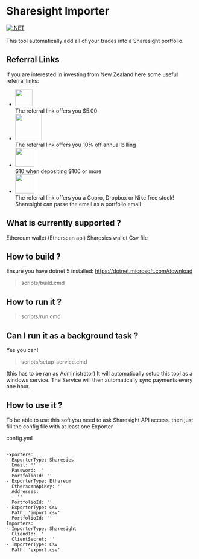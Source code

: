 # Sharesight Importer #
[![.NET](https://github.com/0Lucifer0/SharesightImporter/actions/workflows/dotnet.yml/badge.svg?branch=master)](https://github.com/0Lucifer0/SharesightImporter/actions/workflows/dotnet.yml)<br/><br/>
This tool automatically add all of your trades into a Sharesight portfolio.

## Referral Links ##
If you are interested in investing from New Zealand here some useful referral links:
- <a href="https://sharesies.nz/r/X99G4R"/><img src="https://static1.squarespace.com/static/58bc788c59cc68b9696b9ee0/t/5bfe00514ae23736655bacca/1591327857356/" height="45"/></a><br/>
The referral link offers you $5.00
- <a href="https://portfolio.sharesight.com/refer/CEM81"/><img src="https://www.sharesight.com/img/logos/logo-11a4fd04.svg" height="70"/></a><br/>
The referral link offers you 10% off annual billing
- <a href="https://app.hatchinvest.nz/share/rbfyt2dm"/><img src="https://pbs.twimg.com/media/D_jLsLLWkAwhg0p.png" height="50"/></a><br/>
$10 when depositing $100 or more
- <a href="https://hellostake.com/referral-program?referrer=erwanj724"/><img src="https://www.moneyhub.co.nz/uploads/1/1/2/1/112100199/stake-review-trading_1.png?ezimgfmt=rs:350x162/rscb7/ng:webp/ngcb7" height="50"/></a><br/>
The referral link offers you a Gopro, Dropbox or Nike free stock! Sharesight can parse the email as a portfolio email

## What is currently supported ? ##
Ethereum wallet (Etherscan api)
Sharesies wallet
Csv file

## How to build ? ##
Ensure you have dotnet 5 installed: https://dotnet.microsoft.com/download
> scripts/build.cmd

## How to run it ? ##
> scripts/run.cmd

## Can I run it as a background task ? ##
Yes you can! 
> scripts/setup-service.cmd

(this has to be ran as Administrator)
It will automatically setup this tool as a windows service. 
The Service will then automatically sync payments every one hour.

## How to use it ? ##
To be able to use this soft you need to ask Sharesight API access. 
then just fill the config file with at least one Exporter

config.yml
```

Exporters:
- ExporterType: Sharesies
  Email: ''
  Password: ''
  PortfolioId: ''
- ExporterType: Ethereum
  EtherscanApiKey: ''
  Addresses:
  - ''
  PortfolioId: ''
- ExporterType: Csv
  Path: 'import.csv'
  PortfolioId: ''
Importers:
- ImporterType: Sharesight
  CliendId: ''
  ClientSecret: ''
- ImporterType: Csv
  Path: 'export.csv'
```

